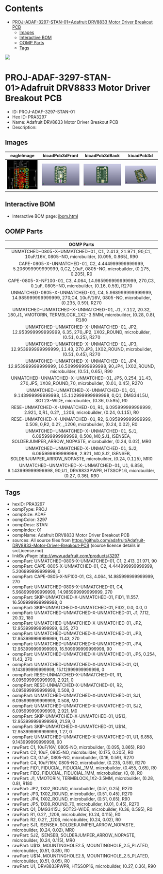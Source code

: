 



Contents
========

* [PROJ-ADAF-3297-STAN-01>Adafruit DRV8833 Motor Driver Breakout PCB](#proj-adaf-3297-stan-01adafruit-drv8833-motor-driver-breakout-pcb)
	* [Images](#images)
	* [Interactive BOM](#interactive-bom)
	* [OOMP Parts](#oomp-parts)
	* [Tags](#tags)
  
![][im]
# PROJ-ADAF-3297-STAN-01>Adafruit DRV8833 Motor Driver Breakout PCB

- ID: PROJ-ADAF-3297-STAN-01
- Hex ID: PRA3297
- Name: Adafruit DRV8833 Motor Driver Breakout PCB
- Description: 

## Images
  
  

|eagleImage|kicadPcb3dFront|kicadPcb3dBack|kicadPcb3d|
| :---: | :---: | :---: | :---: |
|[![eagleImage](eagleImage_140.png)](eagleImage_600.png)|[![kicadPcb3dFront](kicadPcb3dFront_140.png)](kicadPcb3dFront_600.png)|[![kicadPcb3dBack](kicadPcb3dBack_140.png)](kicadPcb3dBack_600.png)|[![kicadPcb3d](kicadPcb3d_140.png)](kicadPcb3d_600.png)|

## Interactive BOM

- Interactive BOM page: [ibom.html](kicad/bom/ibom.html)

## OOMP Parts
  

|OOMP Parts|
| :---: |
|UNMATCHED-0805-X-UNMATCHED-01, C1, 2.413, 21.971, 90,C1, 10uF/16V, 0805-NO, microbuilder, (0.095, 0.865), R90|
|CAPE-0805-X-UNMATCHED-01, C2, 4.444999999999999, 5.206999999999999, 0,C2, 10uF, 0805-NO, microbuilder, (0.175, 0.205), R0|
|CAPE-0805-X-NF100-01, C3, 4.064, 14.985999999999999, 270,C3, 0.1uF, 0805-NO, microbuilder, (0.16, 0.59), R270|
|UNMATCHED-0805-X-UNMATCHED-01, C4, 5.968999999999999, 14.985999999999999, 270,C4, 10uF/16V, 0805-NO, microbuilder, (0.235, 0.59), R270|
|UNMATCHED-UNMATCHED-X-UNMATCHED-01, J1, 7.112, 20.32, 180,J1, VMOTORIN, TERMBLOCK_1X2-3.5MM, microbuilder, (0.28, 0.8), R180|
|UNMATCHED-UNMATCHED-X-UNMATCHED-01, JP2, 12.953999999999999, 6.35, 270,JP2, 1X02_ROUND, microbuilder, (0.51, 0.25), R270|
|UNMATCHED-UNMATCHED-X-UNMATCHED-01, JP3, 12.953999999999999, 11.43, 270,JP3, 1X02_ROUND, microbuilder, (0.51, 0.45), R270|
|UNMATCHED-UNMATCHED-X-UNMATCHED-01, JP4, 12.953999999999999, 16.509999999999998, 90,JP4, 1X02_ROUND, microbuilder, (0.51, 0.65), R90|
|UNMATCHED-UNMATCHED-X-UNMATCHED-01, JP5, 0.254, 11.43, 270,JP5, 1X08_ROUND_70, microbuilder, (0.01, 0.45), R270|
|UNMATCHED-UNMATCHED-X-UNMATCHED-01, Q1, 9.143999999999998, 15.112999999999998, 0,Q1, DMG3415U, SOT23-WIDE, microbuilder, (0.36, 0.595), R0|
|RESE-UNMATCHED-X-UNMATCHED-01, R1, 6.095999999999999, 2.921, 0,R1, 0.2?, _1206, microbuilder, (0.24, 0.115), R0|
|RESE-UNMATCHED-X-UNMATCHED-01, R2, 6.095999999999999, 0.508, 0,R2, 0.2?, _1206, microbuilder, (0.24, 0.02), R0|
|UNMATCHED-UNMATCHED-X-UNMATCHED-01, SJ1, 6.095999999999999, 0.508, M0,SJ1, ISENSEA, SOLDERJUMPER_ARROW_NOPASTE, microbuilder, (0.24, 0.02), MR0|
|UNMATCHED-UNMATCHED-X-UNMATCHED-01, SJ2, 6.095999999999999, 2.921, M0,SJ2, ISENSEB, SOLDERJUMPER_ARROW_NOPASTE, microbuilder, (0.24, 0.115), MR0|
|UNMATCHED-UNMATCHED-X-UNMATCHED-01, U1, 6.858, 9.143999999999998, 90,U1, DRV8833PWPR, HTSSOP16, microbuilder, (0.27, 0.36), R90|

## Tags

- hexID: PRA3297
- oompType: PROJ
- oompSize: ADAF
- oompColor: 3297
- oompDesc: STAN
- oompIndex: 01
- oompName: Adafruit DRV8833 Motor Driver Breakout PCB
- sources: All source files from https://github.com/adafruit/Adafruit-DRV8833-Motor-Driver-Breakout-PCB (source licence details in srcLicense.md)
- linkBuyPage: http://www.adafruit.com/products/3297
- oompPart: UNMATCHED-0805-X-UNMATCHED-01, C1, 2.413, 21.971, 90
- oompPart: CAPE-0805-X-UNMATCHED-01, C2, 4.444999999999999, 5.206999999999999, 0
- oompPart: CAPE-0805-X-NF100-01, C3, 4.064, 14.985999999999999, 270
- oompPart: UNMATCHED-0805-X-UNMATCHED-01, C4, 5.968999999999999, 14.985999999999999, 270
- oompPart: SKIP-UNMATCHED-X-UNMATCHED-01, FID1, 11.557, 16.509999999999998, 0
- oompPart: SKIP-UNMATCHED-X-UNMATCHED-01, FID2, 0.0, 0.0, 0
- oompPart: UNMATCHED-UNMATCHED-X-UNMATCHED-01, J1, 7.112, 20.32, 180
- oompPart: UNMATCHED-UNMATCHED-X-UNMATCHED-01, JP2, 12.953999999999999, 6.35, 270
- oompPart: UNMATCHED-UNMATCHED-X-UNMATCHED-01, JP3, 12.953999999999999, 11.43, 270
- oompPart: UNMATCHED-UNMATCHED-X-UNMATCHED-01, JP4, 12.953999999999999, 16.509999999999998, 90
- oompPart: UNMATCHED-UNMATCHED-X-UNMATCHED-01, JP5, 0.254, 11.43, 270
- oompPart: UNMATCHED-UNMATCHED-X-UNMATCHED-01, Q1, 9.143999999999998, 15.112999999999998, 0
- oompPart: RESE-UNMATCHED-X-UNMATCHED-01, R1, 6.095999999999999, 2.921, 0
- oompPart: RESE-UNMATCHED-X-UNMATCHED-01, R2, 6.095999999999999, 0.508, 0
- oompPart: UNMATCHED-UNMATCHED-X-UNMATCHED-01, SJ1, 6.095999999999999, 0.508, M0
- oompPart: UNMATCHED-UNMATCHED-X-UNMATCHED-01, SJ2, 6.095999999999999, 2.921, M0
- oompPart: SKIP-UNMATCHED-X-UNMATCHED-01, U$13, 12.953999999999999, 21.59, 0
- oompPart: SKIP-UNMATCHED-X-UNMATCHED-01, U$14, 12.953999999999999, 1.27, 0
- oompPart: UNMATCHED-UNMATCHED-X-UNMATCHED-01, U1, 6.858, 9.143999999999998, 90
- rawPart: C1, 10uF/16V, 0805-NO, microbuilder, (0.095, 0.865), R90
- rawPart: C2, 10uF, 0805-NO, microbuilder, (0.175, 0.205), R0
- rawPart: C3, 0.1uF, 0805-NO, microbuilder, (0.16, 0.59), R270
- rawPart: C4, 10uF/16V, 0805-NO, microbuilder, (0.235, 0.59), R270
- rawPart: FID1, FIDUCIAL, FIDUCIAL_1MM, microbuilder, (0.455, 0.65), R0
- rawPart: FID2, FIDUCIAL, FIDUCIAL_1MM, microbuilder, (0, 0), R0
- rawPart: J1, VMOTORIN, TERMBLOCK_1X2-3.5MM, microbuilder, (0.28, 0.8), R180
- rawPart: JP2, 1X02_ROUND, microbuilder, (0.51, 0.25), R270
- rawPart: JP3, 1X02_ROUND, microbuilder, (0.51, 0.45), R270
- rawPart: JP4, 1X02_ROUND, microbuilder, (0.51, 0.65), R90
- rawPart: JP5, 1X08_ROUND_70, microbuilder, (0.01, 0.45), R270
- rawPart: Q1, DMG3415U, SOT23-WIDE, microbuilder, (0.36, 0.595), R0
- rawPart: R1, 0.2?, _1206, microbuilder, (0.24, 0.115), R0
- rawPart: R2, 0.2?, _1206, microbuilder, (0.24, 0.02), R0
- rawPart: SJ1, ISENSEA, SOLDERJUMPER_ARROW_NOPASTE, microbuilder, (0.24, 0.02), MR0
- rawPart: SJ2, ISENSEB, SOLDERJUMPER_ARROW_NOPASTE, microbuilder, (0.24, 0.115), MR0
- rawPart: U$13, MOUNTINGHOLE2.5, MOUNTINGHOLE_2.5_PLATED, microbuilder, (0.51, 0.85), R0
- rawPart: U$14, MOUNTINGHOLE2.5, MOUNTINGHOLE_2.5_PLATED, microbuilder, (0.51, 0.05), R0
- rawPart: U1, DRV8833PWPR, HTSSOP16, microbuilder, (0.27, 0.36), R90



[im]: kicadPcb3d_450.png
